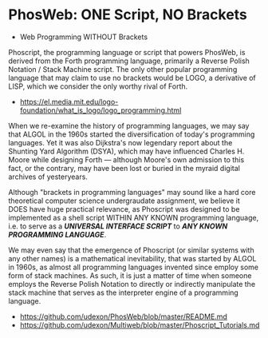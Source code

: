 
# PhosWeb: ONE Script, NO Brackets
- Web Programming WITHOUT Brackets

Phoscript, the programming language or script that powers PhosWeb, is derived from the Forth programming language, primarily a Reverse Polish Notation / Stack Machine script. The only other popular programming language that may claim to use no brackets would be LOGO, a derivative of LISP, which we consider the only worthy rival of Forth.

- https://el.media.mit.edu/logo-foundation/what_is_logo/logo_programming.html

When we re-examine the history of programming languages, we may say that ALGOL in the 1960s started the diversification of today's programming languages. Yet it was also Dijkstra's now legendary report about the Shunting Yard Algorithm (DSYA), which may have influenced Charles H. Moore while designing Forth &mdash; although Moore's own admission to this fact, or the contrary, may have been lost or buried in the myraid digital archives of yesteryears.

Although "brackets in programming languages" may sound like a hard core theoretical computer science undergraudate assignment, we believe it DOES have huge practical relevance, as Phoscript was designed to be implemented as a shell script WITHIN ANY KNOWN programming language, i.e. to serve as a ___UNIVERSAL INTERFACE SCRIPT___ to ___ANY KNOWN PROGRAMMING LANGUAGE___.

We may even say that the emergence of Phoscript (or similar systems with any other names) is a mathematical inevitability, that was started by ALGOL in 1960s, as almost all programming languages invented since employ some form of stack machines. As such, it is just a matter of time when someone employs the Reverse Polish Notation to directly or indirectly manipulate the stack machine that serves as the interpreter engine of a programming language.

- https://github.com/udexon/PhosWeb/blob/master/README.md
- https://github.com/udexon/Multiweb/blob/master/Phoscript_Tutorials.md
